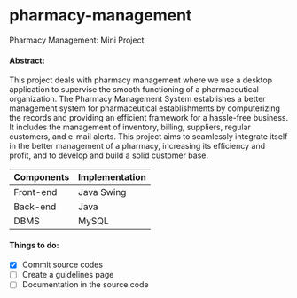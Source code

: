 # pharmacy-management

Pharmacy Management: Mini Project

#### Abstract:

This project deals with pharmacy management where we use a desktop application to supervise the smooth functioning of a pharmaceutical organization. The Pharmacy Management System establishes a better management system for pharmaceutical establishments by computerizing the records and providing an efficient framework for a hassle-free business. It includes the management of inventory, billing, suppliers, regular customers, and e-mail alerts. This project aims to seamlessly integrate itself in the better management of a pharmacy, increasing its efficiency and profit, and to develop and build a solid customer base.

Components | Implementation
-----------|-----------
Front-end | Java Swing
Back-end | Java
DBMS | MySQL


#### Things to do:

- [x] Commit source codes
- [ ] Create a guidelines page 
- [ ] Documentation in the source code
